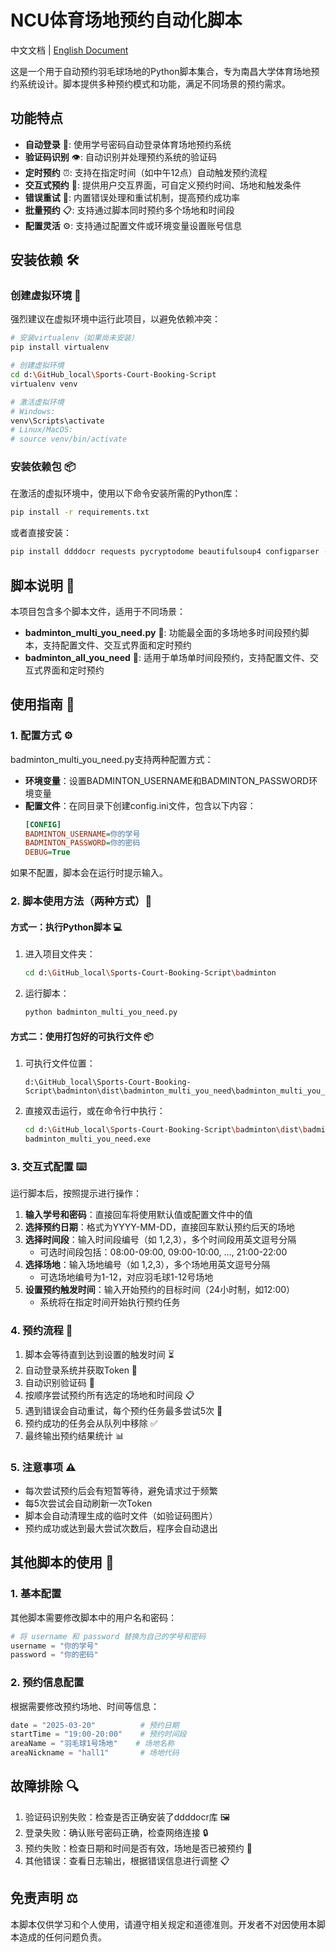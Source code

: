# NCU体育场地预约自动化脚本

中文文档 | [English Document](README.md)

这是一个用于自动预约羽毛球场地的Python脚本集合，专为南昌大学体育场地预约系统设计。脚本提供多种预约模式和功能，满足不同场景的预约需求。

## 功能特点

- **自动登录** 🔑: 使用学号密码自动登录体育场地预约系统
- **验证码识别** 👁️: 自动识别并处理预约系统的验证码
- **定时预约** ⏰: 支持在指定时间（如中午12点）自动触发预约流程
- **交互式预约** 💬: 提供用户交互界面，可自定义预约时间、场地和触发条件
- **错误重试** 🔄: 内置错误处理和重试机制，提高预约成功率
- **批量预约** 📋: 支持通过脚本同时预约多个场地和时间段
- **配置灵活** ⚙️: 支持通过配置文件或环境变量设置账号信息

## 安装依赖 🛠️

### 创建虚拟环境 🐍

强烈建议在虚拟环境中运行此项目，以避免依赖冲突：

```bash
# 安装virtualenv（如果尚未安装）
pip install virtualenv

# 创建虚拟环境
cd d:\GitHub_local\Sports-Court-Booking-Script
virtualenv venv

# 激活虚拟环境
# Windows:
venv\Scripts\activate
# Linux/MacOS:
# source venv/bin/activate
```

### 安装依赖包 📦

在激活的虚拟环境中，使用以下命令安装所需的Python库：

```bash
pip install -r requirements.txt
```

或者直接安装：

```bash
pip install ddddocr requests pycryptodome beautifulsoup4 configparser -i https://pypi.tuna.tsinghua.edu.cn/simple
```

## 脚本说明 📃

本项目包含多个脚本文件，适用于不同场景：

- **badminton_multi_you_need.py** 🌟: 功能最全面的多场地多时间段预约脚本，支持配置文件、交互式界面和定时预约
- **badminton_all_you_need** 🔹: 适用于单场单时间段预约，支持配置文件、交互式界面和定时预约

## 使用指南 🚀

### 1. 配置方式 ⚙️

badminton_multi_you_need.py支持两种配置方式：

- **环境变量**：设置BADMINTON_USERNAME和BADMINTON_PASSWORD环境变量
- **配置文件**：在同目录下创建config.ini文件，包含以下内容：
  ```ini
  [CONFIG]
  BADMINTON_USERNAME=你的学号
  BADMINTON_PASSWORD=你的密码
  DEBUG=True
  ```

如果不配置，脚本会在运行时提示输入。

### 2. 脚本使用方法（两种方式）🔧

#### 方式一：执行Python脚本 💻

1. 进入项目文件夹：
   ```bash
   cd d:\GitHub_local\Sports-Court-Booking-Script\badminton
   ```

2. 运行脚本：
   ```bash
   python badminton_multi_you_need.py
   ```

#### 方式二：使用打包好的可执行文件 📦

1. 可执行文件位置：
   ```
   d:\GitHub_local\Sports-Court-Booking-Script\badminton\dist\badminton_multi_you_need\badminton_multi_you_need.exe
   ```

2. 直接双击运行，或在命令行中执行：
   ```bash
   cd d:\GitHub_local\Sports-Court-Booking-Script\badminton\dist\badminton_multi_you_need
   badminton_multi_you_need.exe
   ```

### 3. 交互式配置 ⌨️

运行脚本后，按照提示进行操作：

1. **输入学号和密码**：直接回车将使用默认值或配置文件中的值
2. **选择预约日期**：格式为YYYY-MM-DD，直接回车默认预约后天的场地
3. **选择时间段**：输入时间段编号（如 1,2,3），多个时间段用英文逗号分隔
   - 可选时间段包括：08:00-09:00, 09:00-10:00, ..., 21:00-22:00
4. **选择场地**：输入场地编号（如 1,2,3），多个场地用英文逗号分隔
   - 可选场地编号为1-12，对应羽毛球1-12号场地
5. **设置预约触发时间**：输入开始预约的目标时间（24小时制，如12:00）
   - 系统将在指定时间开始执行预约任务

### 4. 预约流程 🔄

1. 脚本会等待直到达到设置的触发时间 ⏳
2. 自动登录系统并获取Token 🔐
3. 自动识别验证码 🧩
4. 按顺序尝试预约所有选定的场地和时间段 📋
5. 遇到错误会自动重试，每个预约任务最多尝试5次 🔁
6. 预约成功的任务会从队列中移除 ✅
7. 最终输出预约结果统计 📊

### 5. 注意事项 ⚠️

- 每次尝试预约后会有短暂等待，避免请求过于频繁
- 每5次尝试会自动刷新一次Token
- 脚本会自动清理生成的临时文件（如验证码图片）
- 预约成功或达到最大尝试次数后，程序会自动退出

## 其他脚本的使用 📝

### 1. 基本配置

其他脚本需要修改脚本中的用户名和密码：

```python
# 将 username 和 password 替换为自己的学号和密码
username = "你的学号"
password = "你的密码"
```

### 2. 预约信息配置

根据需要修改预约场地、时间等信息：

```python
date = "2025-03-20"          # 预约日期
startTime = "19:00-20:00"    # 预约时间段
areaName = "羽毛球1号场地"    # 场地名称
areaNickname = "hall1"       # 场地代码
```

## 故障排除 🔍

1. 验证码识别失败：检查是否正确安装了ddddocr库 🖼️
2. 登录失败：确认账号密码正确，检查网络连接 🔒
3. 预约失败：检查日期和时间是否有效，场地是否已被预约 📅
4. 其他错误：查看日志输出，根据错误信息进行调整 📋

## 免责声明 ⚖️

本脚本仅供学习和个人使用，请遵守相关规定和道德准则。开发者不对因使用本脚本造成的任何问题负责。
